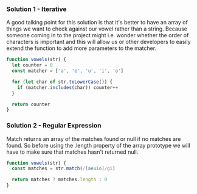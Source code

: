 ### Solution 1 - Iterative

A good talking point for this solution is that it's better to have an array of things we want to check against our vowel rather than a string. Because someone coming in to the project might i.e. wonder whether the order of characters is important and this will allow us or other developers to easily extend the function to add more parameters to the matcher.

```js
function vowels(str) {
  let counter = 0
  const matcher = ['a', 'e', 'u', 'i', 'o']

  for (let char of str.toLowerCase()) {
    if (matcher.includes(char)) counter++
  }

  return counter
}
```

### Solution 2 - Regular Expression

Match returns an array of the matches found or null if no matches are found. So before using the .length property of the array prototype we will have to make sure that matches hasn't returned null.

```js
function vowels(str) {
  const matches = str.match(/[aeuio]/gi)

  return matches ? matches.length : 0
}
```
